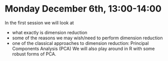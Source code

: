 # Monday December 6th, 13:00-14:00
In the first session we will look at
- what exactly is dimension reduction
- some of the reasons we may wish/need to perform dimension reduction
- one of the classical approaches to dimension reduction: Principal Components Analysis (PCA)
We will also play around in R with some robust forms of PCA.
